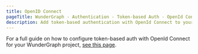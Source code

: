 ```yaml
---
title: OpenID Connect
pageTitle: WunderGraph - Authentication - Token-based Auth - OpenId Connect
description: Add token-based authentication with OpenId Connect to your WunderGraph application.
---
```


For a full guide on how to configure token-based auth with OpenId Connect for your WunderGraph project,
[see this page](/docs/wundergraph-config-ts-reference/configure-token-based-authentication).
